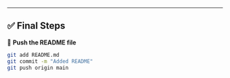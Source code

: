 
---

## **✅ Final Steps**
🔹 **Push the README file**  
```sh
git add README.md
git commit -m "Added README"
git push origin main
